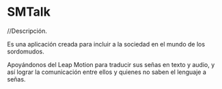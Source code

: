 # SMTalk

//Descripción.

Es una aplicación creada para incluir a la sociedad en el mundo de los sordomudos. 

Apoyándonos del Leap Motion para traducir sus señas en texto y audio, y así lograr la comunicación entre ellos y quienes no saben el lenguaje a señas.

